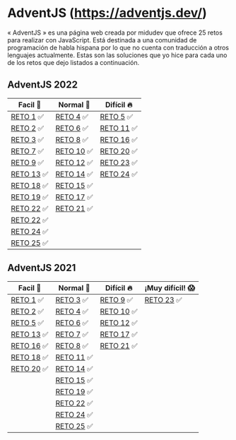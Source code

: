 # AdventJS (https://adventjs.dev/)
« AdventJS » es una página web creada por midudev que ofrece 25 retos para realizar con JavaScript. Está destinada a una comunidad de programación de habla hispana por lo que no cuenta con traducción a otros lenguajes actualmente. Estas son las soluciones que yo hice para cada uno de los retos que dejo listados a continuación.

## AdventJS 2022
|Facil :seedling:|Normal :raised_hands:|Difícil :fire:|
|---|---|---|
|[RETO 1](https://adventjs.dev/es/challenges/2022/1) :white_check_mark:|[RETO 4](https://adventjs.dev/es/challenges/2022/4) :white_check_mark:|[RETO 5](https://adventjs.dev/es/challenges/2022/5) :white_check_mark:|
|[RETO 2](https://adventjs.dev/es/challenges/2022/2) :white_check_mark:|[RETO 6](https://adventjs.dev/es/challenges/2022/6) :white_check_mark:|[RETO 11](https://adventjs.dev/es/challenges/2022/11) :white_check_mark:|
|[RETO 3](https://adventjs.dev/es/challenges/2022/3) :white_check_mark:|[RETO 8](https://adventjs.dev/es/challenges/2022/8) :white_check_mark:|[RETO 16](https://adventjs.dev/es/challenges/2022/16) :white_check_mark:|
|[RETO 7](https://adventjs.dev/es/challenges/2022/7) :white_check_mark:|[RETO 10](https://adventjs.dev/es/challenges/2022/10) :white_check_mark:|[RETO 20](https://adventjs.dev/es/challenges/2022/20) :white_check_mark:|
|[RETO 9](https://adventjs.dev/es/challenges/2022/9) :white_check_mark:|[RETO 12](https://adventjs.dev/es/challenges/2022/12) :white_check_mark:|[RETO 23](https://adventjs.dev/es/challenges/2022/23) :white_check_mark:|
|[RETO 13](https://adventjs.dev/es/challenges/2022/13) :white_check_mark:|[RETO 14](https://adventjs.dev/es/challenges/2022/14) :white_check_mark:|[RETO 24](https://adventjs.dev/es/challenges/2022/24) :white_check_mark:|
|[RETO 18](https://adventjs.dev/es/challenges/2022/18) :white_check_mark:|[RETO 15](https://adventjs.dev/es/challenges/2022/15) :white_check_mark:||
|[RETO 19](https://adventjs.dev/es/challenges/2022/19) :white_check_mark:|[RETO 17](https://adventjs.dev/es/challenges/2022/17) :white_check_mark:||
|[RETO 22](https://adventjs.dev/es/challenges/2022/22) :white_check_mark:|[RETO 21](https://adventjs.dev/es/challenges/2022/21) :white_check_mark:||
|[RETO 22](https://adventjs.dev/es/challenges/2022/1) :white_check_mark:|||
|[RETO 24](https://adventjs.dev/es/challenges/2022/1) :white_check_mark:|||
|[RETO 25](https://adventjs.dev/es/challenges/2022/1) :white_check_mark:|||

## AdventJS 2021

|Facil :seedling:|Normal :raised_hands:|Difícil :fire:|¡Muy difícil! :scream:|
|---|---|---|---|
|[RETO 1](https://adventjs.dev/challenges/01) :white_check_mark:|[RETO 3](https://adventjs.dev/challenges/03) :white_check_mark:|[RETO 9](https://adventjs.dev/challenges/09) :white_check_mark:|[RETO 23](https://adventjs.dev/challenges/23) :white_check_mark:|
|[RETO 2](https://adventjs.dev/challenges/02) :white_check_mark:|[RETO 4](https://adventjs.dev/challenges/04) :white_check_mark:|[RETO 10](https://adventjs.dev/challenges/10) :white_check_mark:||
|[RETO 5](https://adventjs.dev/challenges/05) :white_check_mark:|[RETO 6](https://adventjs.dev/challenges/06) :white_check_mark:|[RETO 12](https://adventjs.dev/challenges/12) :white_check_mark:||
|[RETO 13](https://adventjs.dev/challenges/13) :white_check_mark:|[RETO 7](https://adventjs.dev/challenges/07) :white_check_mark:|[RETO 17](https://adventjs.dev/challenges/17) :white_check_mark:||
|[RETO 16](https://adventjs.dev/challenges/16) :white_check_mark:|[RETO 8](https://adventjs.dev/challenges/08) :white_check_mark:|[RETO 21](https://adventjs.dev/challenges/21) :white_check_mark:||
|[RETO 18](https://adventjs.dev/challenges/18) :white_check_mark:|[RETO 11](https://adventjs.dev/challenges/11) :white_check_mark:|||
|[RETO 20](https://adventjs.dev/challenges/20) :white_check_mark:|[RETO 14](https://adventjs.dev/challenges/14) :white_check_mark:|||
||[RETO 15](https://adventjs.dev/challenges/15) :white_check_mark:|||
||[RETO 19](https://adventjs.dev/challenges/19) :white_check_mark:|||
||[RETO 22](https://adventjs.dev/challenges/22) :white_check_mark:|||
||[RETO 24](https://adventjs.dev/challenges/24) :white_check_mark:|||
||[RETO 25](https://adventjs.dev/challenges/25) :white_check_mark:|||
